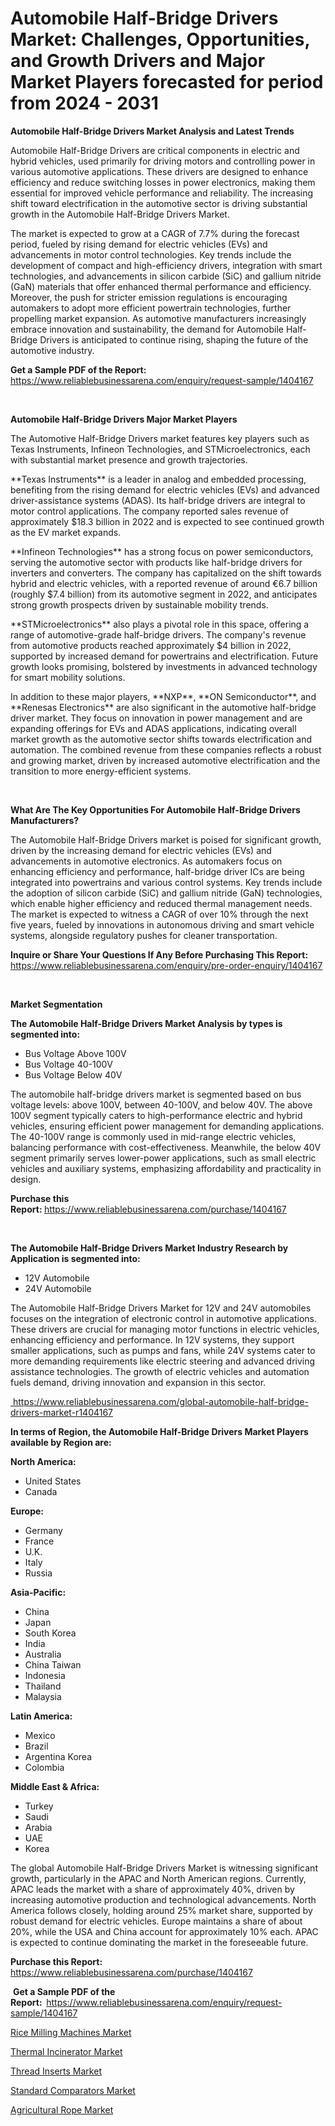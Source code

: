 <p><h1>Automobile Half-Bridge Drivers Market: Challenges, Opportunities, and Growth Drivers and Major Market Players forecasted for period from 2024 - 2031</h1></p><p><strong>Automobile Half-Bridge Drivers Market Analysis and Latest Trends</strong></p>
<p><p>Automobile Half-Bridge Drivers are critical components in electric and hybrid vehicles, used primarily for driving motors and controlling power in various automotive applications. These drivers are designed to enhance efficiency and reduce switching losses in power electronics, making them essential for improved vehicle performance and reliability. The increasing shift toward electrification in the automotive sector is driving substantial growth in the Automobile Half-Bridge Drivers Market.</p><p>The market is expected to grow at a CAGR of 7.7% during the forecast period, fueled by rising demand for electric vehicles (EVs) and advancements in motor control technologies. Key trends include the development of compact and high-efficiency drivers, integration with smart technologies, and advancements in silicon carbide (SiC) and gallium nitride (GaN) materials that offer enhanced thermal performance and efficiency. Moreover, the push for stricter emission regulations is encouraging automakers to adopt more efficient powertrain technologies, further propelling market expansion. As automotive manufacturers increasingly embrace innovation and sustainability, the demand for Automobile Half-Bridge Drivers is anticipated to continue rising, shaping the future of the automotive industry.</p></p>
<p><strong>Get a Sample PDF of the Report:&nbsp;</strong> <a href="https://www.reliablebusinessarena.com/enquiry/request-sample/1404167?utm_campaign=1282&utm_medium=2&utm_source=Github&utm_content=ia&utm_term=23102024&utm_id=automobile-half-bridge-drivers">https://www.reliablebusinessarena.com/enquiry/request-sample/1404167</a></p>
<p>&nbsp;</p>
<p><strong>Automobile Half-Bridge Drivers Major Market Players</strong></p>
<p><p>The Automotive Half-Bridge Drivers market features key players such as Texas Instruments, Infineon Technologies, and STMicroelectronics, each with substantial market presence and growth trajectories.</p><p>**Texas Instruments** is a leader in analog and embedded processing, benefiting from the rising demand for electric vehicles (EVs) and advanced driver-assistance systems (ADAS). Its half-bridge drivers are integral to motor control applications. The company reported sales revenue of approximately $18.3 billion in 2022 and is expected to see continued growth as the EV market expands.</p><p>**Infineon Technologies** has a strong focus on power semiconductors, serving the automotive sector with products like half-bridge drivers for inverters and converters. The company has capitalized on the shift towards hybrid and electric vehicles, with a reported revenue of around €6.7 billion (roughly $7.4 billion) from its automotive segment in 2022, and anticipates strong growth prospects driven by sustainable mobility trends.</p><p>**STMicroelectronics** also plays a pivotal role in this space, offering a range of automotive-grade half-bridge drivers. The company's revenue from automotive products reached approximately $4 billion in 2022, supported by increased demand for powertrains and electrification. Future growth looks promising, bolstered by investments in advanced technology for smart mobility solutions.</p><p>In addition to these major players, **NXP**, **ON Semiconductor**, and **Renesas Electronics** are also significant in the automotive half-bridge driver market. They focus on innovation in power management and are expanding offerings for EVs and ADAS applications, indicating overall market growth as the automotive sector shifts towards electrification and automation. The combined revenue from these companies reflects a robust and growing market, driven by increased automotive electrification and the transition to more energy-efficient systems.</p></p>
<p>&nbsp;</p>
<p><strong>What Are The Key Opportunities For Automobile Half-Bridge Drivers Manufacturers?</strong></p>
<p><p>The Automobile Half-Bridge Drivers market is poised for significant growth, driven by the increasing demand for electric vehicles (EVs) and advancements in automotive electronics. As automakers focus on enhancing efficiency and performance, half-bridge driver ICs are being integrated into powertrains and various control systems. Key trends include the adoption of silicon carbide (SiC) and gallium nitride (GaN) technologies, which enable higher efficiency and reduced thermal management needs. The market is expected to witness a CAGR of over 10% through the next five years, fueled by innovations in autonomous driving and smart vehicle systems, alongside regulatory pushes for cleaner transportation.</p></p>
<p><strong>Inquire or Share Your Questions If Any Before Purchasing This Report:</strong> <a href="https://www.reliablebusinessarena.com/enquiry/pre-order-enquiry/1404167?utm_campaign=1282&utm_medium=2&utm_source=Github&utm_content=ia&utm_term=23102024&utm_id=automobile-half-bridge-drivers">https://www.reliablebusinessarena.com/enquiry/pre-order-enquiry/1404167</a></p>
<p>&nbsp;</p>
<p><strong>Market Segmentation</strong></p>
<p><strong>The Automobile Half-Bridge Drivers Market Analysis by types is segmented into:</strong></p>
<p><ul><li>Bus Voltage Above 100V</li><li>Bus Voltage 40-100V</li><li>Bus Voltage Below 40V</li></ul></p>
<p><p>The automobile half-bridge drivers market is segmented based on bus voltage levels: above 100V, between 40-100V, and below 40V. The above 100V segment typically caters to high-performance electric and hybrid vehicles, ensuring efficient power management for demanding applications. The 40-100V range is commonly used in mid-range electric vehicles, balancing performance with cost-effectiveness. Meanwhile, the below 40V segment primarily serves lower-power applications, such as small electric vehicles and auxiliary systems, emphasizing affordability and practicality in design.</p></p>
<p><strong>Purchase this Report:&nbsp;</strong><a href="https://www.reliablebusinessarena.com/purchase/1404167?utm_campaign=1282&utm_medium=2&utm_source=Github&utm_content=ia&utm_term=23102024&utm_id=automobile-half-bridge-drivers">https://www.reliablebusinessarena.com/purchase/1404167</a></p>
<p>&nbsp;</p>
<p><strong>The Automobile Half-Bridge Drivers Market Industry Research by Application is segmented into:</strong></p>
<p><ul><li>12V Automobile</li><li>24V Automobile</li></ul></p>
<p><p>The Automobile Half-Bridge Drivers Market for 12V and 24V automobiles focuses on the integration of electronic control in automotive applications. These drivers are crucial for managing motor functions in electric vehicles, enhancing efficiency and performance. In 12V systems, they support smaller applications, such as pumps and fans, while 24V systems cater to more demanding requirements like electric steering and advanced driving assistance technologies. The growth of electric vehicles and automation fuels demand, driving innovation and expansion in this sector.</p></p>
<p><a href="https://www.reliablebusinessarena.com/global-automobile-half-bridge-drivers-market-r1404167?utm_campaign=1282&utm_medium=2&utm_source=Github&utm_content=ia&utm_term=23102024&utm_id=automobile-half-bridge-drivers">&nbsp;https://www.reliablebusinessarena.com/global-automobile-half-bridge-drivers-market-r1404167</a></p>
<p><strong>In terms of Region, the Automobile Half-Bridge Drivers Market Players available by Region are:</strong></p>
<p>
    <p> <strong> North America: </strong>
        <ul>
            <li>United States</li>
            <li>Canada</li>
        </ul>
        </p> 
    <p> <strong> Europe: </strong>
        <ul>
            <li>Germany</li>
            <li>France</li>
            <li>U.K.</li>
            <li>Italy</li>
            <li>Russia</li>
        </ul>
        </p> 
    <p> <strong> Asia-Pacific: </strong>
        <ul>
            <li>China</li>
            <li>Japan</li>
            <li>South Korea</li>
            <li>India</li>
            <li>Australia</li>
            <li>China Taiwan</li>
            <li>Indonesia</li>
            <li>Thailand</li>
            <li>Malaysia</li>
        </ul>
        </p> 
    <p> <strong> Latin America: </strong>
        <ul>
            <li>Mexico</li>
            <li>Brazil</li>
            <li>Argentina Korea</li>
            <li>Colombia</li>
        </ul>
        </p> 
    <p> <strong> Middle East & Africa: </strong>
        <ul>
            <li>Turkey</li>
            <li>Saudi</li>
            <li>Arabia</li>
            <li>UAE</li>
            <li>Korea</li>
        </ul>
    </p>
    </p>
<p><p>The global Automobile Half-Bridge Drivers Market is witnessing significant growth, particularly in the APAC and North American regions. Currently, APAC leads the market with a share of approximately 40%, driven by increasing automotive production and technological advancements. North America follows closely, holding around 25% market share, supported by robust demand for electric vehicles. Europe maintains a share of about 20%, while the USA and China account for approximately 10% each. APAC is expected to continue dominating the market in the foreseeable future.</p></p>
<p><strong>Purchase this Report: </strong><a href="https://www.reliablebusinessarena.com/purchase/1404167?utm_campaign=1282&utm_medium=2&utm_source=Github&utm_content=ia&utm_term=23102024&utm_id=automobile-half-bridge-drivers">https://www.reliablebusinessarena.com/purchase/1404167</a></p>
<p>&nbsp;<strong>Get a Sample PDF of the Report:&nbsp;&nbsp;</strong><a href="https://www.reliablebusinessarena.com/enquiry/request-sample/1404167?utm_campaign=1282&utm_medium=2&utm_source=Github&utm_content=ia&utm_term=23102024&utm_id=automobile-half-bridge-drivers">https://www.reliablebusinessarena.com/enquiry/request-sample/1404167</a></p>
<p><strong></strong></p>
<p><p><a href="https://issuu.com/reportprime-2/docs/rice-milling-machines-market-size-2_5d760fffe846f0?utm_campaign=1282&utm_medium=2&utm_source=Github&utm_content=ia&utm_term=23102024&utm_id=automobile-half-bridge-drivers">Rice Milling Machines Market</a></p><p><a href="https://issuu.com/reportprime-2/docs/thermal-incinerator-market-size-203_30474082789b7b?utm_campaign=1282&utm_medium=2&utm_source=Github&utm_content=ia&utm_term=23102024&utm_id=automobile-half-bridge-drivers">Thermal Incinerator Market</a></p><p><a href="https://www.linkedin.com/pulse/thread-inserts-market-regional-outlook-competition-2024-2031-ipuvc?utm_campaign=1282&utm_medium=2&utm_source=Github&utm_content=ia&utm_term=23102024&utm_id=automobile-half-bridge-drivers">Thread Inserts Market</a></p><p><a href="https://github.com/mabutironaldo/Market-Research-Report-List-6/blob/main/standard-comparators-market.md?utm_campaign=1282&utm_medium=2&utm_source=Github&utm_content=ia&utm_term=23102024&utm_id=automobile-half-bridge-drivers">Standard Comparators Market</a></p><p><a href="https://www.linkedin.com/pulse/strategic-insights-global-agricultural-rope-market-trends-2024-b1a2c?utm_campaign=1282&utm_medium=2&utm_source=Github&utm_content=ia&utm_term=23102024&utm_id=automobile-half-bridge-drivers">Agricultural Rope Market</a></p></p>